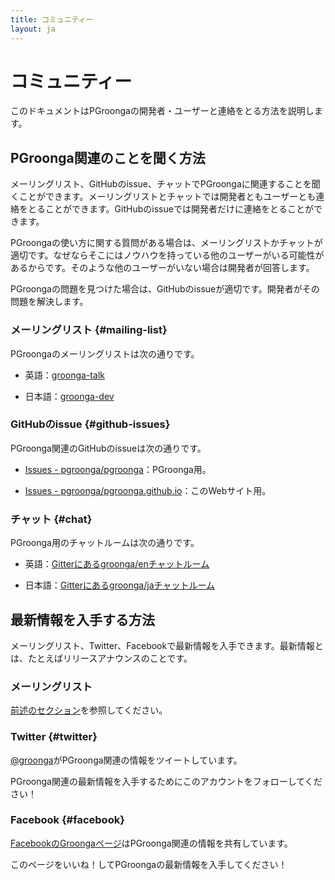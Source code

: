 ```yaml
---
title: コミュニティー
layout: ja
---
```


# コミュニティー

このドキュメントはPGroongaの開発者・ユーザーと連絡をとる方法を説明します。

## PGroonga関連のことを聞く方法

メーリングリスト、GitHubのissue、チャットでPGroongaに関連することを聞くことができます。メーリングリストとチャットでは開発者ともユーザーとも連絡をとることができます。GitHubのissueでは開発者だけに連絡をとることができます。

PGroongaの使い方に関する質問がある場合は、メーリングリストかチャットが適切です。なぜならそこにはノウハウを持っている他のユーザーがいる可能性があるからです。そのような他のユーザーがいない場合は開発者が回答します。

PGroongaの問題を見つけた場合は、GitHubのissueが適切です。開発者がその問題を解決します。

### メーリングリスト {#mailing-list}

PGroongaのメーリングリストは次の通りです。

  * 英語：[groonga-talk](https://lists.sourceforge.net/lists/listinfo/groonga-talk)

  * 日本語：[groonga-dev](http://lists.osdn.me/mailman/listinfo/groonga-dev)

### GitHubのissue {#github-issues}

PGroonga関連のGitHubのissueは次の通りです。

  * [Issues - pgroonga/pgroonga](https://github.com/pgroonga/pgroonga/issues)：PGroonga用。

  * [Issues - pgroonga/pgroonga.github.io](https://github.com/pgroonga/pgroonga.github.io/issues)：このWebサイト用。

### チャット {#chat}

PGroonga用のチャットルームは次の通りです。

  * 英語：[Gitterにあるgroonga/enチャットルーム](https://gitter.im/groonga/en>)

  * 日本語：[Gitterにあるgroonga/jaチャットルーム](https://gitter.im/groonga/ja>)

## 最新情報を入手する方法

メーリングリスト、Twitter、Facebookで最新情報を入手できます。最新情報とは、たとえばリリースアナウンスのことです。

### メーリングリスト

[前述のセクション](#mailing-list)を参照してください。

### Twitter {#twitter}

[@groonga](https://twitter.com/groonga/)がPGroonga関連の情報をツイートしています。

PGroonga関連の最新情報を入手するためにこのアカウントをフォローしてください！

### Facebook {#facebook}

[FacebookのGroongaページ](http://www.facebook.com/groonga)はPGroonga関連の情報を共有しています。

このページをいいね！してPGroongaの最新情報を入手してください！
